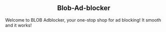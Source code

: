 <h2 align="center">Blob-Ad-blocker</h2>
<!-- ![BLOB](https://user-images.githubusercontent.com/99421749/210632805-ba8dd323-dd93-494c-8b1e-8bc8660ac97b.png) -->
      
Welcome to BLOB Adblocker, your one-stop shop for ad blocking! 
It smooth and it works!
